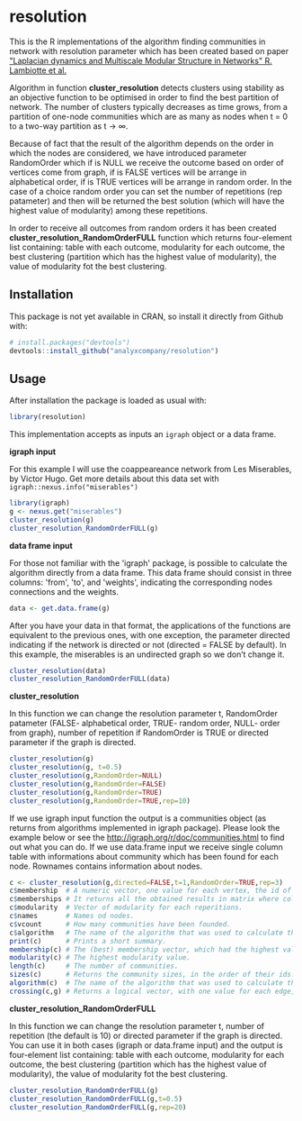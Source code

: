 # resolution
This is the R implementations of the algorithm finding communities in network with resolution parameter which has been created based on
paper ["Laplacian dynamics and Multiscale Modular Structure in Networks" R. Lambiotte et al.](http://arxiv.org/pdf/0812.1770.pdf)

Algorithm in function **cluster_resolution** detects clusters using stability as an objective function to be optimised in order to find the best partition of network. The number of clusters typically decreases as time grows, from a partition of one-node communities which are as many as nodes when t = 0 to a two-way partition as t → ∞.

Because of fact that the result of the algorithm depends on the order in which the nodes are considered, we have introduced parameter RandomOrder which if is NULL we receive the outcome based on order of vertices come from graph, if is FALSE vertices will be arrange in alphabetical order, if is TRUE vertices will be arrange in random order. In the case of a choice random order you can set the number of repetitions (rep patameter) and then will be returned the best solution (which will have the highest value of modularity) among these repetitions. 

In order to receive all outcomes from random orders it has been created **cluster_resolution_RandomOrderFULL** function which returns four-element list containing: table with each outcome, modularity for each outcome, the best clustering (partition which has the highest value of modularity), the value of modularity fot the best clustering.

## Installation
This package is not yet available in CRAN, so install it directly from Github with:

```R
# install.packages("devtools")
devtools::install_github("analyxcompany/resolution")
```

## Usage

After installation the package is loaded as usual with:

```R
library(resolution)
```

This implementation accepts as inputs an `igraph` object or a data frame.

**igraph input**

For this example I will use the coappeareance network from Les Miserables, by Victor Hugo. Get more details about this data set with `igraph::nexus.info("miserables")`

```R
library(igraph) 
g <- nexus.get("miserables")
cluster_resolution(g)
cluster_resolution_RandomOrderFULL(g)
```


**data frame input**

For those not familiar with the 'igraph' package, is possible to calculate the algorithm directly from a data frame. 
This data frame should consist in three columns: 'from', 'to', and 'weights', indicating the corresponding nodes connections and 
the weights.

```R
data <- get.data.frame(g)
```

After you have your data in that format, the applications of the functions are equivalent to the previous ones, 
with one exception, the parameter directed indicating if the network is directed or not (directed = FALSE by default).
In this example, the miserables is an undirected graph so we don’t change it.

```R
cluster_resolution(data)
cluster_resolution_RandomOrderFULL(data)
```

**cluster_resolution**

In this function we can change the resolution parameter t, RandomOrder patameter (FALSE- alphabetical order, TRUE- random order, NULL- order from graph), number of repetition if RandomOrder is TRUE or directed parameter if the graph is directed.

```R
cluster_resolution(g)
cluster_resolution(g, t=0.5)
cluster_resolution(g,RandomOrder=NULL)
cluster_resolution(g,RandomOrder=FALSE)
cluster_resolution(g,RandomOrder=TRUE)
cluster_resolution(g,RandomOrder=TRUE,rep=10)
```

If we use igraph input function the output is a communities object (as returns from algorithms implemented in igraph package). Please look the example below or see the http://igraph.org/r/doc/communities.html to find out what you can do.
If we use data.frame input we receive single column table with informations about community which has been found for each node. Rownames contains information about nodes.

```R
c <- cluster_resolution(g,directed=FALSE,t=1,RandomOrder=TRUE,rep=3)
c$membership  # A numeric vector, one value for each vertex, the id of its community.
c$memberships # It returns all the obtained results in matrix where columns corespond to the vertices and rows to the repetitions.
c$modularity  # Vector of modularity for each reperitions.
c$names       # Names od nodes.
c$vcount      # How many communities have been founded.
c$algorithm   # The name of the algorithm that was used to calculate the community structure
print(c)      # Prints a short summary.
membership(c) # The (best) membership vector, which had the highest value of modularity.
modularity(c) # The highest modularity value.
length(c)     # The number of communities.
sizes(c)      # Returns the community sizes, in the order of their ids.
algorithm(c)  # The name of the algorithm that was used to calculate the community structure.
crossing(c,g) # Returns a logical vector, with one value for each edge, ordered according to the edge ids. The value is TRUE iff the edge connects two different communities, according to the (best) membership vector, as returned by membership().

```

**cluster_resolution_RandomOrderFULL**

In this function we can change the resolution parameter t, number of repetition (the default is 10) or directed parameter if the graph is directed. You can use it in both cases (igraph or data.frame input) and the output is four-element list containing: table with each outcome, modularity for each outcome, the best clustering (partition which has the highest value of modularity), the value of modularity fot the best clustering.

```R
cluster_resolution_RandomOrderFULL(g)
cluster_resolution_RandomOrderFULL(g,t=0.5)
cluster_resolution_RandomOrderFULL(g,rep=20)
```

